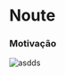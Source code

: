 Noute
=====

### Motivação


![asdds](https://github.com/Pierry/Noute/blob/master/app/src/main/art/hero.png?raw=true)
